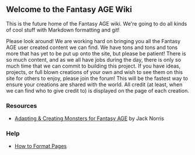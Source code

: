 ## Welcome to the Fantasy AGE Wiki

This is the future home of the Fantasy AGE wiki. We're going to do all kinds of cool stuff with Markdown formatting and git!

Please look around! We are working hard on bringing you all the Fantasy AGE user created content we can find. We have tons and tons and tons more that has yet to be put up onto the site, but please be patient! There is so much content, and as we all have jobs during the day, there is only so much time that we can commit to building this project. If you have ideas, projects, or full blown creations of your own and wish to see them on this site for others to enjoy, please join the forum! This will be the fastest way to ensure your creations are shared with the world. All credit (at least, when we can find who to give credit to) is displayed on the page of each creation.

### Resources

- [Adapting & Creating Monsters for Fantasy AGE](http://greenronin.com/blog/2015/10/05/the-care-and-feeding-of-monster-design/)  by Jack Norris

### Help

- [How to Format Pages](/help/markdown.md)
